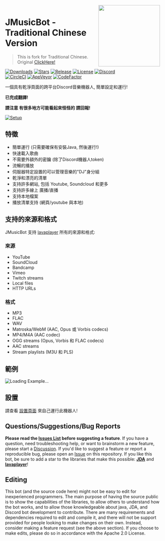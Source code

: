 <img align="right" src="https://i.imgur.com/zrE80HY.png" height="200" width="200">

# JMusicBot - Traditional Chinese Version

> This is fork for Traditional Chinese. <br>
> Original [ClickHere!](https://github.com/jagrosh/MusicBot)

[![Downloads](https://img.shields.io/github/downloads/jagrosh/MusicBot/total.svg)](https://github.com/jagrosh/MusicBot/releases/latest)
[![Stars](https://img.shields.io/github/stars/jagrosh/MusicBot.svg)](https://github.com/jagrosh/MusicBot/stargazers)
[![Release](https://img.shields.io/github/release/jagrosh/MusicBot.svg)](https://github.com/jagrosh/MusicBot/releases/latest)
[![License](https://img.shields.io/github/license/jagrosh/MusicBot.svg)](https://github.com/jagrosh/MusicBot/blob/master/LICENSE)
[![Discord](https://discordapp.com/api/guilds/147698382092238848/widget.png)](https://discord.gg/0p9LSGoRLu6Pet0k)<br>
[![CircleCI](https://img.shields.io/circleci/project/github/jagrosh/MusicBot/master.svg)](https://circleci.com/gh/jagrosh/MusicBot)
[![AppVeyor](https://ci.appveyor.com/api/projects/status/gdu6nyte5psj6xfk/branch/master?svg=true)](https://ci.appveyor.com/project/jagrosh/musicbot/branch/master)
[![CodeFactor](https://www.codefactor.io/repository/github/jagrosh/musicbot/badge)](https://www.codefactor.io/repository/github/jagrosh/musicbot)

一個具有乾淨頁面的跨平台Discord音樂機器人, 簡單設定和運行! <br>

**已完成翻譯!**

**請注意 有很多地方可能看起來怪怪的 請回報!**

[![Setup](http://i.imgur.com/VvXYp5j.png)](https://jmusicbot.com/setup)

## 特徵
  * 簡單運行 (只需要確保有安裝Java, 然後運行!)
  * 快速載入歌曲
  * 不需要外額外的密鑰 (除了Discord機器人token)
  * 流暢的播放
  * 伺服器特定設置的可以管理音樂的"DJ"身分組
  * 乾淨和漂亮的清單
  * 支持許多網站, 包括 Youtube, Soundcloud 和更多
  * 支持許多線上 廣播/直播
  * 支持本地檔案
  * 播放清單支持 (網頁/youtube 與本地)

## 支持的來源和格式
JMusicBot 支持 [lavaplayer](https://github.com/sedmelluq/lavaplayer#supported-formats) 所有的來源和格式:
### 來源
  * YouTube
  * SoundCloud
  * Bandcamp
  * Vimeo
  * Twitch streams
  * Local files
  * HTTP URLs
### 格式
  * MP3
  * FLAC
  * WAV
  * Matroska/WebM (AAC, Opus 或 Vorbis codecs)
  * MP4/M4A (AAC codec)
  * OGG streams (Opus, Vorbis 和 FLAC codecs)
  * AAC streams
  * Stream playlists (M3U 和 PLS)

## 範例
![Loading Example...](https://i.imgur.com/kVtTKvS.gif)

## 設置
請查看 [設置頁面](https://jmusicbot.com/setup) 來自己運行此機器人!

## Questions/Suggestions/Bug Reports
**Please read the [Issues List](https://github.com/jagrosh/MusicBot/issues) before suggesting a feature**. If you have a question, need troubleshooting help, or want to brainstorm a new feature, please start a [Discussion](https://github.com/jagrosh/MusicBot/discussions). If you'd like to suggest a feature or report a reproducible bug, please open an [Issue](https://github.com/jagrosh/MusicBot/issues) on this repository. If you like this bot, be sure to add a star to the libraries that make this possible: [**JDA**](https://github.com/DV8FromTheWorld/JDA) and [**lavaplayer**](https://github.com/sedmelluq/lavaplayer)!

## Editing
This bot (and the source code here) might not be easy to edit for inexperienced programmers. The main purpose of having the source public is to show the capabilities of the libraries, to allow others to understand how the bot works, and to allow those knowledgeable about java, JDA, and Discord bot development to contribute. There are many requirements and dependencies required to edit and compile it, and there will not be support provided for people looking to make changes on their own. Instead, consider making a feature request (see the above section). If you choose to make edits, please do so in accordance with the Apache 2.0 License.
